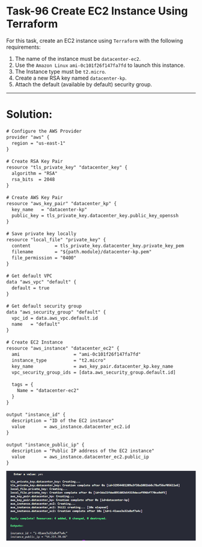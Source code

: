 ﻿# Task-96 Create EC2 Instance Using Terraform

For this task, create an EC2 instance using `Terraform` with the following requirements:

1. The name of the instance must be `datacenter-ec2`.
2. Use the `Amazon Linux` `ami-0c101f26f147fa7fd` to launch this instance.
3. The Instance type must be `t2.micro`.
4. Create a new RSA key named `datacenter-kp`.
5. Attach the default (available by default) security group.


---

# Solution:


```
# Configure the AWS Provider
provider "aws" {
  region = "us-east-1"
}

# Create RSA Key Pair
resource "tls_private_key" "datacenter_key" {
  algorithm = "RSA"
  rsa_bits  = 2048
}

# Create AWS Key Pair
resource "aws_key_pair" "datacenter_kp" {
  key_name   = "datacenter-kp"
  public_key = tls_private_key.datacenter_key.public_key_openssh
}

# Save private key locally
resource "local_file" "private_key" {
  content         = tls_private_key.datacenter_key.private_key_pem
  filename        = "${path.module}/datacenter-kp.pem"
  file_permission = "0400"
}

# Get default VPC
data "aws_vpc" "default" {
  default = true
}

# Get default security group
data "aws_security_group" "default" {
  vpc_id = data.aws_vpc.default.id
  name   = "default"
}

# Create EC2 Instance
resource "aws_instance" "datacenter_ec2" {
  ami                    = "ami-0c101f26f147fa7fd"
  instance_type          = "t2.micro"
  key_name               = aws_key_pair.datacenter_kp.key_name
  vpc_security_group_ids = [data.aws_security_group.default.id]

  tags = {
    Name = "datacenter-ec2"
  }
}

output "instance_id" {
  description = "ID of the EC2 instance"
  value       = aws_instance.datacenter_ec2.id
}

output "instance_public_ip" {
  description = "Public IP address of the EC2 instance"
  value       = aws_instance.datacenter_ec2.public_ip
}
```


![alt text](image.png)